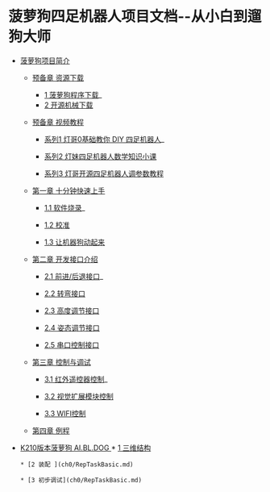  # 菠萝狗四足机器人项目文档--从小白到遛狗大师

  * [菠萝狗项目简介](README.md)
    
    * [预备章 资源下载](ch0/RepSearchPractice.md)
      
      * [1 菠萝狗程序下载](ch0/RepTaskBasic.md)_
      * [2 开源机械下载](ch0/RepTaskAdvanced.md)
      
    * [预备章 视频教程](ch0/RepSearchPractice.md)
    
      * [系列1 灯哥0基础教你 DIY 四足机器人](ch0/RepTaskBasic.md)_
    
      * [系列2 灯妹四足机器人数学知识小课](ch0/RepTaskBasic.md)
    
      * [系列3 灯哥开源四足机器人调参数教程](ch0/RepTaskBasic.md)

    * [第一章 十分钟快速上手](ch0/RepSearchPractice.md)
    
      * [1.1 软件烧录](ch0/RepTaskBasic.md)_
    
      * [1.2 校准](ch0/RepTaskBasic.md)
    
      * [1.3 让机器狗动起来](ch0/RepTaskBasic.md)

    * [第二章 开发接口介绍](ch0/RepSearchPractice.md)
    
      * [2.1 前进/后退接口](ch0/RepTaskBasic.md)_
    
      * [2.2 转弯接口](ch0/RepTaskBasic.md)
    
      * [2.3 高度调节接口](ch0/RepTaskBasic.md)

      * [2.4 姿态调节接口](ch0/RepTaskBasic.md)

      * [2.5 串口控制接口](ch0/RepTaskBasic.md)

    * [第三章 控制与调试](ch0/RepSearchPractice.md)
    
      * [3.1 红外遥控器控制](ch0/RepTaskBasic.md)_
    
      * [3.2 视觉扩展模块控制](ch0/RepTaskBasic.md)
    
      * [3.3 WIFI控制](ch0/RepTaskBasic.md)

    * [第四章 例程](ch0/RepSearchPractice.md)
* [K210版本菠萝狗 AI.BL.DOG ](README.md)
      * [1 三维结构](ch0/RepTaskBasic.md)
    
      * [2 装配 ](ch0/RepTaskBasic.md)
    
      * [3 初步调试](ch0/RepTaskBasic.md)
